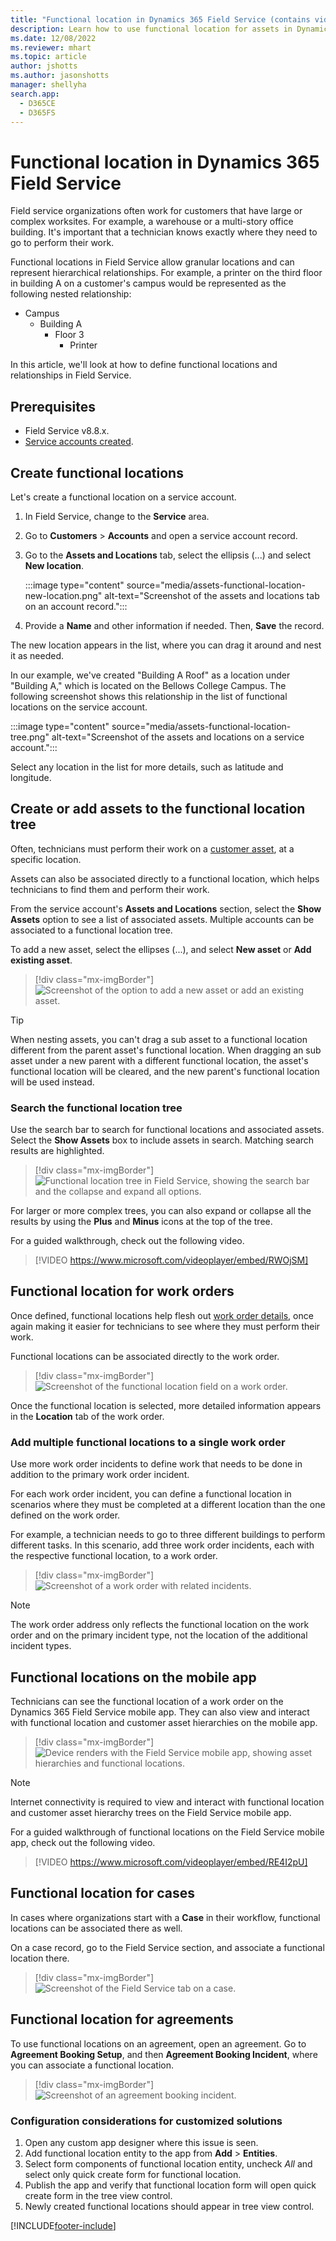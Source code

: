 ```yaml
---
title: "Functional location in Dynamics 365 Field Service (contains video) | MicrosoftDocs"
description: Learn how to use functional location for assets in Dynamics 365 Field Service.
ms.date: 12/08/2022
ms.reviewer: mhart
ms.topic: article
author: jshotts
ms.author: jasonshotts
manager: shellyha
search.app: 
  - D365CE
  - D365FS
---
```


# Functional location in Dynamics 365 Field Service

Field service organizations often work for customers that have large or complex worksites. For example, a warehouse or a multi-story office building. It's important that a technician knows exactly where they need to go to perform their work.

Functional locations in Field Service allow granular locations and can represent hierarchical relationships. For example, a printer on the third floor in building A on a customer's campus would be represented as the following nested relationship:

- Campus
  - Building A
    - Floor 3
      - Printer

In this article, we'll look at how to define functional locations and relationships in Field Service.

## Prerequisites

- Field Service v8.8.x.
- [Service accounts created](accounts.md).

## Create functional locations

Let's create a functional location on a service account.

1. In Field Service, change to the **Service** area.

1. Go to **Customers** > **Accounts** and open a service account record.

1. Go to the **Assets and Locations** tab, select the ellipsis (...) and select **New location**.

   :::image type="content" source="media/assets-functional-location-new-location.png" alt-text="Screenshot of the assets and locations tab on an account record.":::

1. Provide a **Name** and other information if needed. Then, **Save** the record.

The new location appears in the list, where you can drag it around and nest it as needed.

In our example, we've created "Building A Roof" as a location under "Building A," which is located on the Bellows College Campus. The following screenshot shows this relationship in the list of functional locations on the service account.

:::image type="content" source="media/assets-functional-location-tree.png" alt-text="Screenshot of the assets and locations on a service account.":::

Select any location in the list for more details, such as latitude and longitude.

## Create or add assets to the functional location tree

Often, technicians must perform their work on a [customer asset](assets.md), at a specific location.

Assets can also be associated directly to a functional location, which helps technicians to find them and perform their work.

From the service account's **Assets and Locations** section, select the **Show Assets** option to see a list of associated assets. Multiple accounts can be associated to a functional location tree.

To add a new asset, select the ellipses (...), and select **New asset** or **Add existing asset**.

> [!div class="mx-imgBorder"]
> ![Screenshot of the option to add a new asset or add an existing asset.](./media/assets-functional-location-tree-edit.png)

> [!TIP]
> When nesting assets, you can't drag a sub asset to a functional location different from the parent asset's functional location.
> When dragging an sub asset under a new parent with a different functional location, the asset's functional location will be cleared, and the new parent's functional location will be used instead.

### Search the functional location tree

Use the search bar to search for functional locations and associated assets. Select the **Show Assets** box to include assets in search. Matching search results are highlighted.

> [!div class="mx-imgBorder"]
> ![Functional location tree in Field Service, showing the search bar and the collapse and expand all options.](./media/assets-functional-location-search.png)

For larger or more complex trees, you can also expand or collapse all the results by using the **Plus** and **Minus** icons at the top of the tree.

For a guided walkthrough, check out the following video.

> [!VIDEO https://www.microsoft.com/videoplayer/embed/RWOjSM]

## Functional location for work orders

Once defined, functional locations help flesh out [work order details](create-work-order.md), once again making it easier for technicians to see where they must perform their work.

Functional locations can be associated directly to the work order.

> [!div class="mx-imgBorder"]
> ![Screenshot of the functional location field on a work order.](./media/assets-functional-location-work-order.png)

Once the functional location is selected, more detailed information appears in the **Location** tab of the work order.

### Add multiple functional locations to a single work order

Use more work order incidents to define work that needs to be done in addition to the primary work order incident.

For each work order incident, you can define a functional location in scenarios where they must be completed at a different location than the one defined on the work order.

For example, a technician needs to go to three different buildings to perform different tasks. In this scenario, add three work order incidents, each with the respective functional location, to a work order.

> [!div class="mx-imgBorder"]
> ![Screenshot of a work order with related incidents.](./media/assets-functional-location-work-order-new-incident1.png)

> [!NOTE]
> The work order address only reflects the functional location on the work order and on the primary incident type, not the location of the additional incident types.

## Functional locations on the mobile app

Technicians can see the functional location of a work order on the Dynamics 365 Field Service mobile app. They can also view and interact with functional location and customer asset hierarchies on the mobile app.

> [!div class="mx-imgBorder"]
> ![Device renders with the Field Service mobile app, showing asset hierarchies and functional locations.](./media/mobile-2020-functional-location-hierarchy-combined.png)

> [!NOTE]
> Internet connectivity is required to view and interact with functional location and customer asset hierarchy trees on the Field Service mobile app.

For a guided walkthrough of functional locations on the Field Service mobile app, check out the following video.

> [!VIDEO https://www.microsoft.com/videoplayer/embed/RE4I2pU]

## Functional location for cases

In cases where organizations start with a **Case** in their workflow, functional locations can be associated there as well.

On a case record, go to the Field Service section, and associate a functional location there.

> [!div class="mx-imgBorder"]
> ![Screenshot of the Field Service tab on a case.](./media/assets-functional-location-case.png)

## Functional location for agreements

To use functional locations on an agreement, open an agreement. Go to **Agreement Booking Setup**, and then **Agreement Booking Incident**, where you can associate a functional location.

> [!div class="mx-imgBorder"]
> ![Screenshot of an agreement booking incident.](./media/assets-functional-location-agreement-incident.png)

### Configuration considerations for customized solutions

1. Open any custom app designer where this issue is seen.
2. Add functional location entity to the app from **Add** > **Entities**.
3. Select form components of functional location entity, uncheck *All* and select only quick create form for functional location.
4. Publish the app and verify that functional location form will open quick create form in the tree view control.
5. Newly created functional locations should appear in tree view control.

[!INCLUDE[footer-include](../includes/footer-banner.md)]
